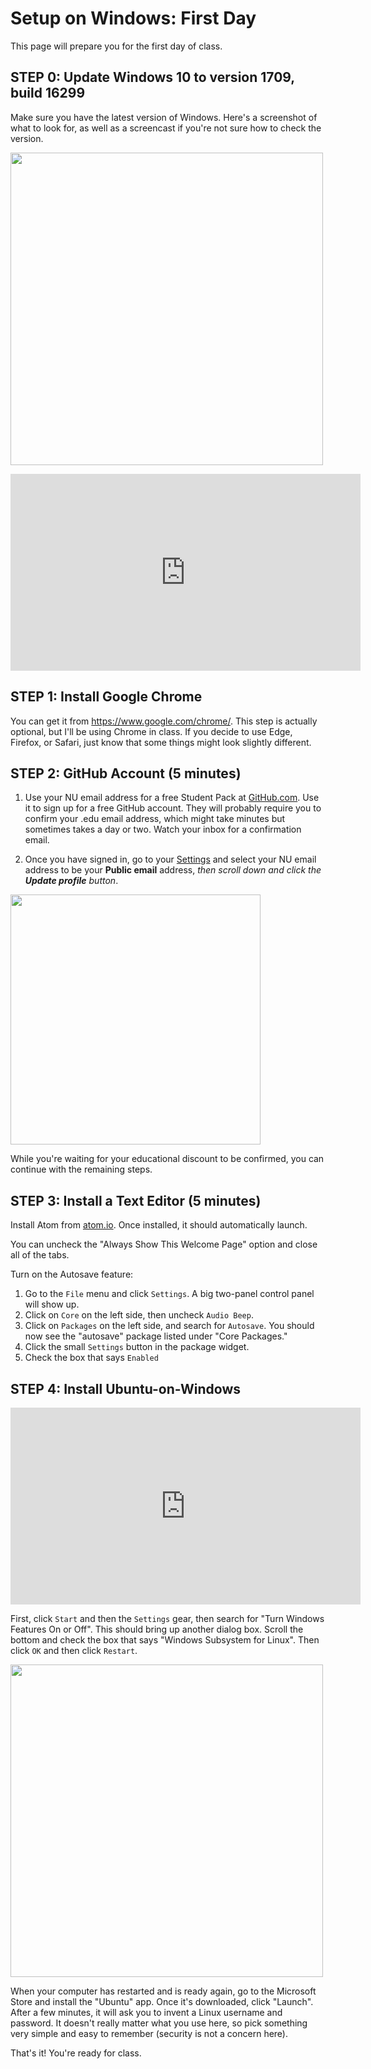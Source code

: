 # Setup on Windows: First Day

This page will prepare you for the first day of class.

## STEP 0: Update Windows 10 to version 1709, build 16299

Make sure you have the latest version of Windows.  Here's a screenshot of what to look for, as well as a screencast if you're not sure how to check the version.

<img class="border rounded border-primary img-fluid img-rounded" src="https://www.evernote.com/l/AAawglvdCNxOE47VFGag52rjbJa-0sy3U8MB/image.png"
     width="500px">

<iframe width="560" height="315" src="https://www.youtube.com/embed/GFC1e2DKbfE" frameborder="0" iv_load_policy="3" controls="0" modestbranding="1" rel="0" showinfo="0" gesture="media" allow="encrypted-media" allowfullscreen></iframe>


## STEP 1: Install Google Chrome

You can get it from https://www.google.com/chrome/. This step is actually optional,
but I'll be using Chrome in class.  If you decide to use Edge, Firefox, or Safari,
just know that some things might look slightly different.  


## STEP 2: GitHub Account (5 minutes)

1. Use your NU email address for a free Student Pack at [GitHub.com](https://education.github.com/pack).  Use it to sign up
for a free GitHub account.  They will probably require
you to confirm your .edu email address, which might take minutes but sometimes
takes a day or two.  Watch your inbox for a confirmation email.

2. Once you have signed in, go to your [Settings](https://github.com/settings/profile) and select your NU email
address to be your **Public email** address, _then scroll down and click
the **Update profile** button_.

<p><a href="https://www.evernote.com/l/AAZiKCcCKHRD9bIGWzdNhltwnvnR85lRyV8B/image.png">
<img width="400px" src="https://www.evernote.com/l/AAZiKCcCKHRD9bIGWzdNhltwnvnR85lRyV8B/image.png">
</a></p>

While you're waiting for your educational discount to be confirmed,
you can continue with the remaining steps.

## STEP 3: Install a Text Editor (5 minutes)

Install Atom from [atom.io](atom.io).  Once installed, it should automatically
launch.  

You can uncheck the "Always Show This Welcome Page" option and close
all of the tabs.

Turn on the Autosave feature:

1. Go to the `File` menu and click `Settings`.  A big two-panel control
   panel will show up.
2. Click on `Core` on the left side, then uncheck `Audio Beep`.
3. Click on `Packages` on the left side, and search for `Autosave`.
   You should now see the "autosave" package listed under "Core Packages."
4. Click the small `Settings` button in the package widget.
5. Check the box that says `Enabled`

## STEP 4: Install Ubuntu-on-Windows

<iframe width="560" height="315" src="https://www.youtube.com/embed/vFa3-fgbTFU" frameborder="0" iv_load_policy="3" controls="0" modestbranding="1" rel="0" showinfo="0" gesture="media" allow="encrypted-media" allowfullscreen></iframe>

First, click `Start` and then the `Settings` gear, then search for "Turn Windows Features
On or Off".  This should bring up another dialog box.  Scroll the bottom
and check the box that says "Windows Subsystem for Linux".  Then click `OK`
and then click `Restart`.

<img class="border rounded border-primary img-fluid img-rounded" src="https://www.evernote.com/l/AAYKr6dLBkRMibTbRyRLys7LlmOAGp2yIXkB/image.png"
     width="500px">


When your computer has restarted and is ready again, go to the Microsoft Store
and install the "Ubuntu" app.  Once it's downloaded, click "Launch".  After a few
minutes, it will ask you to invent a Linux username and password.  It doesn't
really matter what you use here, so pick something very simple and easy to remember
(security is not a concern here).

That's it!  You're ready for class.
